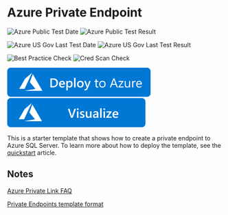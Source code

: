 # Azure Private Endpoint

![Azure Public Test Date](https://azurequickstartsservice.blob.core.windows.net/badges/101-private-endpoint-sql/PublicLastTestDate.svg)
![Azure Public Test Result](https://azurequickstartsservice.blob.core.windows.net/badges/101-private-endpoint-sql/PublicDeployment.svg)

![Azure US Gov Last Test Date](https://azurequickstartsservice.blob.core.windows.net/badges/101-private-endpoint-sql/FairfaxLastTestDate.svg)
![Azure US Gov Last Test Result](https://azurequickstartsservice.blob.core.windows.net/badges/101-private-endpoint-sql/FairfaxDeployment.svg)

![Best Practice Check](https://azurequickstartsservice.blob.core.windows.net/badges/101-private-endpoint-sql/BestPracticeResult.svg)
![Cred Scan Check](https://azurequickstartsservice.blob.core.windows.net/badges/101-private-endpoint-sql/CredScanResult.svg)

[![Deploy To Azure](https://raw.githubusercontent.com/Azure/azure-quickstart-templates/master/1-CONTRIBUTION-GUIDE/images/deploytoazure.svg?sanitize=true)](https://portal.azure.com/#create/Microsoft.Template/uri/https%3A%2F%2Fraw.githubusercontent.com%2FAzure%2Fazure-quickstart-templates%2Fmaster%2F101-private-endpoint-sql%2Fazuredeploy.json)
[![Visualize](https://raw.githubusercontent.com/Azure/azure-quickstart-templates/master/1-CONTRIBUTION-GUIDE/images/visualizebutton.svg?sanitize=true)](http://armviz.io/#/?load=https%3A%2F%2Fraw.githubusercontent.com%2FAzure%2Fazure-quickstart-templates%2Fmaster%2F101-private-endpoint-sql%2Fazuredeploy.json)

This is a starter template that shows how to create a private endpoint to Azure SQL Server. To learn more about how to deploy the template, see the [quickstart](https://docs.microsoft.com/azure/private-link/create-private-endpoint-template) article.

## Notes

[Azure Private Link FAQ](https://docs.microsoft.com/azure/private-link/private-link-faq)

[Private Endpoints template format](https://docs.microsoft.com/azure/templates/microsoft.network/privateendpoints)
